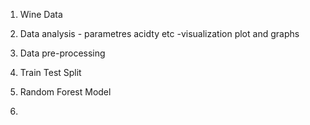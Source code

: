 1. Wine Data

2. Data analysis - parametres acidty etc -visualization plot and graphs

3. Data pre-processing

4. Train Test Split

5. Random Forest Model

6. 